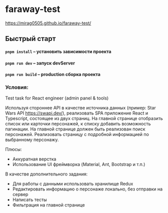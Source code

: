 # faraway-test

https://mirag0505.github.io/faraway-test/

## Быстрый старт

#### `pnpm install` – установить зависимости проекта

#### `pnpm run dev` – запуск devServer

#### `pnpm run build` – production сборка проекта


### Условия:
Test task for React engineer (admin panel & tools)

Используя стороннее API в качестве источника данных (пример: Star Wars API
https://swapi.dev/), реализовать SPA приложение React и Typescript, состоящее из двух страниц.
На главной странице отобразить список или карточки персонажей, к списку добавить
возможность пагинации. На главной странице должен быть реализован поиск персонажей.
Реализовать страницу с подробной информацией по выбранному персонажу.

Плюсы:
+ Аккуратная верстка
+ Использование UI фреймворка (Material, Ant, Bootstrap и т.п.)

В качестве дополнительного задания:
+ Для работы с данными использовать хранилище Redux
+ Редактировать информацию о персонаже локально, без отправки на сервер
+ Написать тесты
+ Фильтрация на главной странице
